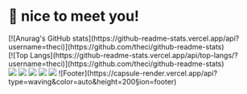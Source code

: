 # 🤞 nice to meet you!
<div>[![Anurag's GitHub stats](https://github-readme-stats.vercel.app/api?username=theci)](https://github.com/theci/github-readme-stats)</div>
<div>[![Top Langs](https://github-readme-stats.vercel.app/api/top-langs/?username=theci)](https://github.com/theci/github-readme-stats)</div>
<a href="https://hits.seeyoufarm.com"><img src="https://hits.seeyoufarm.com/api/count/incr/badge.svg?url=https%3A%2F%2Fgithub.com%2Ftheci&count_bg=%2379C83D&title_bg=%23555555&icon=&icon_color=%23E7E7E7&title=hits&edge_flat=false"/></a>
<img src="https://img.shields.io/badge/Android-3DDC84?style=flat-square&logo=Java&logoColor=white"/>
<img src="https://img.shields.io/badge/Android-3DDC84?style=flat-square&logo=Python&logoColor=blue"/>
 <img src="https://img.shields.io/badge/TypeScript-3178C6?style=flat&logo=TypeScript&logoColor=white"/>
  <img src="https://img.shields.io/badge/Python-3178C6?style=flat&logo=TypeScript&logoColor=white"/>
![Footer](https://capsule-render.vercel.app/api?type=waving&color=auto&height=200&section=footer)
